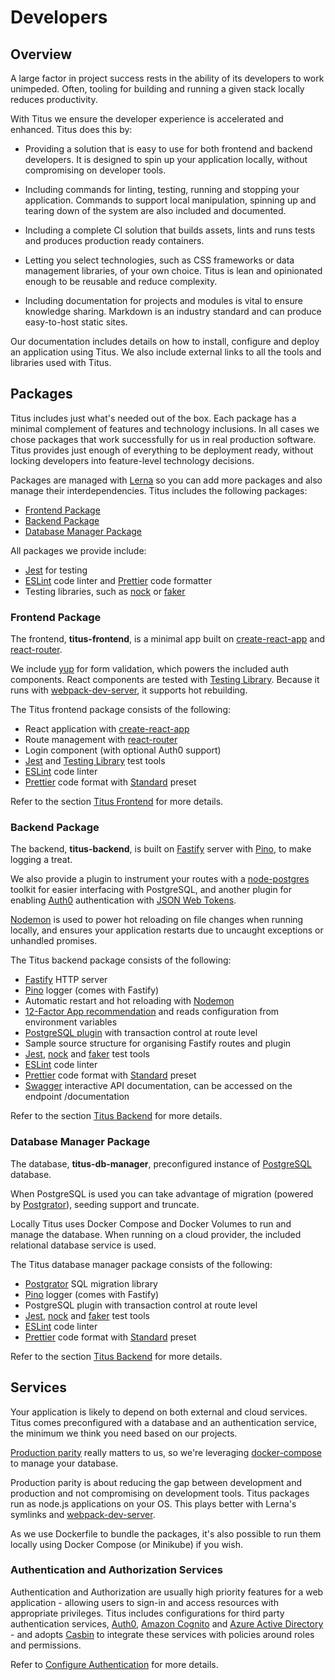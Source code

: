 # Developers

## Overview
A large factor in project success rests in the ability of its developers to work unimpeded. Often, tooling for building and running a given stack locally reduces productivity.

With Titus we ensure the developer experience is accelerated and enhanced. Titus does this by:

- Providing a solution that is easy to use for both frontend and backend developers. It is designed to spin up your application locally, without compromising on developer tools.

- Including commands for linting, testing, running and stopping your application. Commands to support local manipulation, spinning up and tearing down of the system are also included and documented.

- Including a complete CI solution that builds assets, lints and runs tests and produces production ready containers.

- Letting you select technologies, such as CSS frameworks or data management libraries, of your own choice. Titus is lean and opinionated enough to be reusable and reduce complexity.

- Including documentation for projects and modules is vital to ensure knowledge sharing. Markdown is an industry standard and can produce easy-to-host static sites.

Our documentation includes details on how to install, configure and deploy an application using Titus. We also include external links to all the tools and libraries used with Titus.

## Packages
Titus includes just what's needed out of the box. Each package has a minimal complement of features and technology inclusions. In all cases we chose packages that work successfully for us in real production software. Titus provides just enough of everything to be deployment ready, without locking developers into feature-level technology decisions.

Packages are managed with [Lerna] so you can add more packages and also manage their interdependencies.
Titus includes the following packages:
* [Frontend Package](developers/packages/titus-frontend/)
* [Backend Package](developers/packages/titus-backend/)
* [Database Manager Package](/developers/packages/titus-db-manager/)

All packages we provide include:
- [Jest] for testing
- [ESLint] code linter and [Prettier] code formatter
- Testing libraries, such as [nock] or [faker]

### Frontend Package
The frontend, __titus-frontend__, is a minimal app built on [create-react-app] and [react-router].

We include [yup] for form validation, which powers the included auth components. React components are tested with [Testing Library][testing-library].
Because it runs with [webpack-dev-server], it supports hot rebuilding.

The Titus frontend package consists of the following:

* React application with [create-react-app]
* Route management with [react-router]
* Login component (with optional Auth0 support)
* [Jest] and [Testing Library][testing-library] test tools
* [ESLint] code linter
* [Prettier] code format with [Standard] preset


Refer to the section [Titus Frontend](developers/packages/titus-frontend/) for more details.


### Backend Package
The backend, __titus-backend__, is built on [Fastify] server with [Pino], to make logging a treat.

We also provide a plugin to instrument your routes with a [node-postgres] toolkit for easier interfacing with PostgreSQL, and another plugin for enabling [Auth0] authentication with [JSON Web Tokens][jwt].

[Nodemon] is used to power hot reloading on file changes when running locally, and ensures your application restarts due to uncaught exceptions or unhandled promises.

The Titus backend package consists of the following:

* [Fastify] HTTP server
* [Pino] logger (comes with Fastify)
* Automatic restart and hot reloading with [Nodemon]
* [12-Factor App recommendation][config] and reads configuration from environment variables
* [PostgreSQL plugin][node-postgres] with transaction control at route level
* Sample source structure for organising Fastify routes and plugin
* [Jest], [nock] and [faker] test tools
* [ESLint] code linter
* [Prettier] code format with [Standard] preset
* [Swagger] interactive API documentation, can be accessed on the endpoint /documentation

Refer to the section [Titus Backend](developers/packages/titus-backend/) for more details.


### Database Manager Package
The database, __titus-db-manager__, preconfigured instance of [PostgreSQL] database.

When PostgreSQL is used you can take advantage of migration (powered by [Postgrator]), seeding support and truncate.

Locally Titus uses Docker Compose and Docker Volumes to run and manage the database. When running on a cloud provider, the included relational database service is used.

The Titus database manager package consists of the following:

* [Postgrator] SQL migration library
* [Pino] logger (comes with Fastify)
* PostgreSQL plugin with transaction control at route level
* [Jest], [nock] and [faker] test tools
* [ESLint] code linter
* [Prettier] code format with [Standard] preset

Refer to the section [Titus Backend](developers/packages/titus-db-manager/) for more details.


## Services
Your application is likely to depend on both external and cloud services.
Titus comes preconfigured with a database and an authentication service, the minimum we think you need based on our projects.

[Production parity][parity] really matters to us, so we're leveraging [docker-compose] to manage your database.

Production parity is about reducing the gap between development and production and not compromising on development tools.
Titus packages run as node.js applications on your OS. This plays better with Lerna's symlinks and [webpack-dev-server].

As we use Dockerfile to bundle the packages, it's also possible to run them locally using Docker Compose (or Minikube) if you wish.

### Authentication and Authorization Services
Authentication and Authorization are usually high priority features for a web application - allowing users to sign-in and access resources with appropriate privileges.  Titus includes configurations for third party authentication services, [Auth0](Auth0), [Amazon Cognito](cognito) and [Azure Active Directory](AzureAD) - and adopts [Casbin](casbin) to integrate these services with policies around roles and permissions.

Refer to [Configure Authentication] for more details.

<!-- Images -->
[titus-developers-quote]: ../img/titus-developers-quote.svg

<!-- Internal Links -->
[Configure Authentication]: developers/packages/titus-frontend/?id=configure-authentication

<!-- External Links -->
[Auth0]: https://auth0.com
[AzureAD]: https://azure.microsoft.com/en-gb/services/active-directory/
[cognito]: https://aws.amazon.com/cognito/
[config]: https://12factor.net/config
[create-react-app]: https://facebook.github.io/create-react-app
[docker-compose]: https://docs.docker.com/compose
[docsify]: https://docsify.js.org
[ESLint]: https://eslint.org
[faker]: http://marak.github.io/faker.js
[Fastify]: https://fastify.io
[Hapi]: https://hapijs.com
[Jest]: https://jestjs.io
[jwt]: https://jwt.io
[Lerna]: https://lerna.js.org/
[nock]: https://github.com/nock/nock#readme
[node-postgres]: https://node-postgres.com
[Nodemon]: https://nodemon.io
[parity]: https://12factor.net/dev-prod-parity
[Pino]: http://getpino.io
[Postgrator]: https://github.com/rickbergfalk/postgrator#readme
[PostgreSQL]: https://www.postgresql.org/
[Prettier]: https://prettier.io
[react-router]: https://reacttraining.com/react-router/web
[Standard]: https://standardjs.com/
[Swagger]: https://swagger.io/
[testing-library]: https://testing-library.com/docs/react-testing-library/intro
[webpack-dev-server]: https://webpack.js.org/configuration/dev-server
[yup]: https://github.com/jquense/yup#readme

